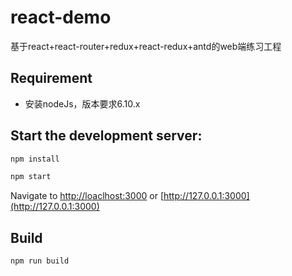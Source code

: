 # react-demo
基于react+react-router+redux+react-redux+antd的web端练习工程

## Requirement
* 安装nodeJs，版本要求6.10.x

## Start the development server:
```bash
npm install
```
```bash
npm start
```
Navigate to [http://loaclhost:3000](http://loaclhost:3000) or [http://127.0.0.1:3000](http://127.0.0.1:3000)

## Build
```bash
npm run build
```